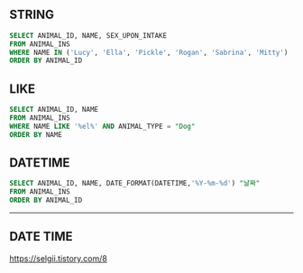 ## STRING
```SQL
SELECT ANIMAL_ID, NAME, SEX_UPON_INTAKE
FROM ANIMAL_INS
WHERE NAME IN ('Lucy', 'Ella', 'Pickle', 'Rogan', 'Sabrina', 'Mitty')
ORDER BY ANIMAL_ID
```

## LIKE
```SQL
SELECT ANIMAL_ID, NAME 
FROM ANIMAL_INS
WHERE NAME LIKE '%el%' AND ANIMAL_TYPE = "Dog"
ORDER BY NAME
```

## DATETIME
```SQL
SELECT ANIMAL_ID, NAME, DATE_FORMAT(DATETIME,'%Y-%m-%d') "날짜"
FROM ANIMAL_INS
ORDER BY ANIMAL_ID
```

--- 
## DATE TIME
https://selgii.tistory.com/8

